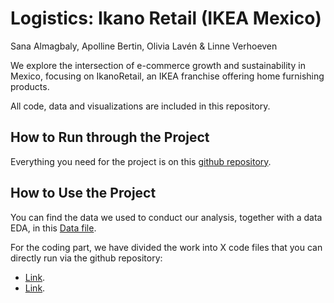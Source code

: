 # Logistics: Ikano Retail (IKEA Mexico) 
Sana Almagbaly, Apolline Bertin, Olivia Lavén & Linne Verhoeven

We explore the intersection of e-commerce growth and sustainability in Mexico, focusing on IkanoRetail, an IKEA franchise offering home furnishing products.

All code, data and visualizations are included in this repository.
   
## How to Run through the Project

Everything you need for the project is on this [github repository](https://github.com/linneverh/logistics).

## How to Use the Project

You can find the data we used to conduct our analysis, together with a data EDA, in this [Data file](https://github.com/linneverh/logistics/tree/main/Data).

For the coding part, we have divided the work into X code files that you can directly run via the github repository: 

- [Link](Link). 
- [Link](Link).
